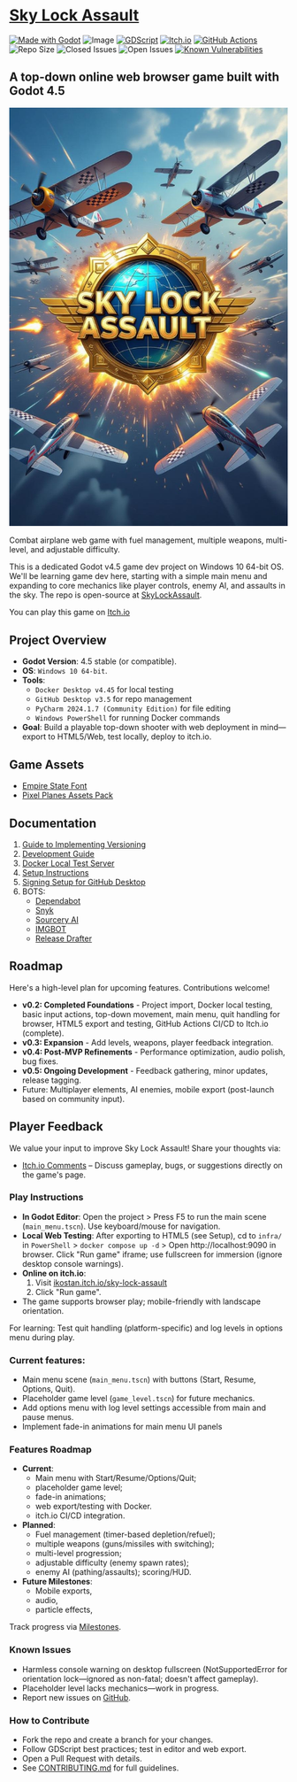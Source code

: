 # [Sky Lock Assault](https://ikostan.itch.io/sky-lock-assault)

<!-- markdownlint-disable line-length -->
[![Made with Godot](https://img.shields.io/badge/Made%20with-Godot-478CBF?style=flat&logo=godot%20engine&logoColor=white)](https://godotengine.org)
<img width="70" height="20" alt="Image" src="https://github.com/user-attachments/assets/4bef8888-dc13-480b-ba76-c19844d9fdb0" />
[![GDScript](https://img.shields.io/badge/Language-GDScript-brightgreen)](https://docs.godotengine.org/en/stable/tutorials/scripting/gdscript/index.html)
[![Itch.io](https://img.shields.io/badge/Deployment-Itch.io-purple?logo=itch-dot-io)](https://itch.io/)
[![GitHub Actions](https://img.shields.io/badge/CI%2FCD-GitHub%20Actions-orange?logo=github)](https://github.com/ikostan/SkyLockAssault/actions/workflows/lint_test_deploy.yml)
![Repo Size](https://img.shields.io/github/repo-size/ikostan/SkyLockAssault)
![Closed Issues](https://img.shields.io/github/issues-closed/ikostan/SkyLockAssault?%2FSkyLockAssault?style=flat-square&label=Issues&color=green)
![Open Issues](https://img.shields.io/github/issues/ikostan/SkyLockAssault?style=flat-square&label=Issues&color=red)
[![Known Vulnerabilities](https://snyk.io/test/github/ikostan/SkyLockAssault/badge.svg)](https://snyk.io/test/github/ikostan/SkyLockAssault)
<!-- markdownlint-enable line-length -->

## A top-down online web browser game built with Godot 4.5

![Sky Lock Assault](https://github.com/ikostan/SkyLockAssault/blob/main/files/img/main_menu_2.png)

Combat airplane web game with fuel management, multiple weapons, multi-level,
and adjustable difficulty.

This is a dedicated Godot v4.5 game dev project on Windows 10 64-bit OS.
We'll be learning game dev here, starting with a simple main menu and expanding
to core mechanics like player controls, enemy AI, and assaults in the sky.
The repo is open-source at [SkyLockAssault](https://github.com/ikostan/SkyLockAssault).

You can play this game on [Itch.io](https://ikostan.itch.io/sky-lock-assault)

## Project Overview

- **Godot Version**: 4.5 stable (or compatible).
- **OS**: `Windows 10 64-bit`.
- **Tools**: 
  * `Docker Desktop v4.45` for local testing
  * `GitHub Desktop v3.5` for repo management 
  * `PyCharm 2024.1.7 (Community Edition)` for file editing
  * `Windows PowerShell` for running Docker commands
- **Goal**: Build a playable top-down shooter with web deployment in mind—export
  to HTML5/Web, test locally, deploy to itch.io.

## Game Assets

- [Empire State Font](https://www.dafont.com/empire-state.font?l[]=10&l[]=1)
- [Pixel Planes Assets Pack](https://clavs.itch.io/pixel-planes-assets-pack)

## Documentation

1. [Guide to Implementing Versioning](/files/docs/Guide_to_Implementing_Versioning.md)
2. [Development Guide](files/docs/Development_Guide.md)
3. [Docker Local Test Server](/files/docs/Docker_Local_Test_Server.md)
4. [Setup Instructions](/files/docs/Setup_Instructions.md)
5. [Signing Setup for GitHub Desktop](/files/docs/Signing_Setup_for_GitHub_Desktop.md)
6. BOTS:
   - [Dependabot](https://docs.github.com/en/code-security/dependabot)
   - [Snyk](https://docs.snyk.io/)
   - [Sourcery AI](https://docs.sourcery.ai/)
   - [IMGBOT](https://imgbot.net/docs/)
   - [Release Drafter](https://github.com/release-drafter/release-drafter?tab=readme-ov-file#readme)

## Roadmap

Here's a high-level plan for upcoming features. Contributions welcome!

- **v0.2: Completed Foundations** - Project import, Docker local testing,
  basic input actions, top-down movement, main menu, quit handling for browser,
  HTML5 export and testing, GitHub Actions CI/CD to Itch.io (complete).
- **v0.3: Expansion** - Add levels, weapons, player feedback integration.
- **v0.4: Post-MVP Refinements** - Performance optimization, audio polish, bug fixes.
- **v0.5: Ongoing Development** - Feedback gathering, minor updates, release tagging.
- Future: Multiplayer elements, AI enemies, mobile export
  (post-launch based on community input).

## Player Feedback

We value your input to improve Sky Lock Assault! Share your thoughts via:
- [Itch.io Comments](https://ikostan.itch.io/sky-lock-assault) – Discuss
  gameplay, bugs, or suggestions directly on the game's page.

### Play Instructions

- **In Godot Editor**: Open the project > Press F5 to run the main scene
  (`main_menu.tscn`). Use keyboard/mouse for navigation.
- **Local Web Testing**: After exporting to HTML5 (see Setup),
  cd to `infra/` in `PowerShell` > `docker compose up -d` > 
  Open http://localhost:9090 in browser. Click "Run game" iframe;
  use fullscreen for immersion (ignore desktop console warnings).
- **Online on itch.io**:
  1. Visit [ikostan.itch.io/sky-lock-assault](https://ikostan.itch.io/sky-lock-assault)
  2. Click "Run game". 
- The game supports browser play; mobile-friendly with landscape orientation.

For learning: Test quit handling (platform-specific) and log levels in options
menu during play.

### Current features:

- Main menu scene (`main_menu.tscn`) with buttons (Start, Resume, Options, Quit).
- Placeholder game level (`game_level.tscn`) for future mechanics.
- Add options menu with log level settings accessible from main and pause menus.
- Implement fade-in animations for main menu UI panels

### Features Roadmap

- **Current**: 
  * Main menu with Start/Resume/Options/Quit; 
  * placeholder game level; 
  * fade-in animations; 
  * web export/testing with Docker.
  * itch.io CI/CD integration.
- **Planned**: 
  * Fuel management (timer-based depletion/refuel); 
  * multiple weapons (guns/missiles with switching); 
  * multi-level progression; 
  * adjustable difficulty (enemy spawn rates); 
  * enemy AI (pathing/assaults); scoring/HUD.
- **Future Milestones**:
  * Mobile exports, 
  * audio, 
  * particle effects,

Track progress via [Milestones](https://github.com/ikostan/SkyLockAssault/milestones).

### Known Issues

- Harmless console warning on desktop fullscreen 
  (NotSupportedError for orientation lock—ignored as non-fatal; doesn't affect gameplay).
- Placeholder level lacks mechanics—work in progress.
- Report new issues on [GitHub](https://github.com/ikostan/SkyLockAssault/issues).

### How to Contribute

- Fork the repo and create a branch for your changes.
- Follow GDScript best practices; test in editor and web export.
- Open a Pull Request with details.
- See [CONTRIBUTING.md](/CONTRIBUTING.md) for full guidelines.

